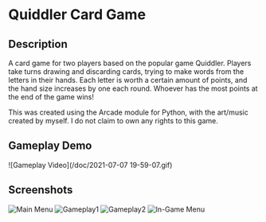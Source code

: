 # Quiddler Card Game

## Description

A card game for two players based on the popular game Quiddler. Players take turns drawing and discarding cards, trying
to make words from the letters in their hands. Each letter is worth a certain amount of points, and the hand size
increases by one each round. Whoever has the most points at the end of the game wins!

This was created using the Arcade module for Python, with the art/music created by myself.
I do not claim to own any rights to this game.

## Gameplay Demo
![Gameplay Video](/doc/2021-07-07 19-59-07.gif)
## Screenshots
![Main Menu](https://imgur.com/pVIrn2M.jpg)
![Gameplay1](https://imgur.com/7Ra8Hse.jpg)
![Gameplay2](https://imgur.com/ncdH5no.jpg)
![In-Game Menu](https://imgur.com/1IUyozf.jpg)